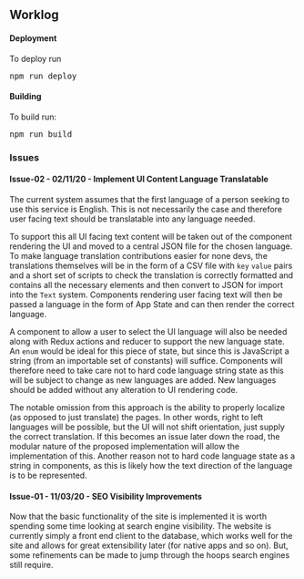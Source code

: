 ## Worklog

#### Deployment

To deploy run 
<pre>
npm run deploy
</pre>

#### Building

To build run:
<pre>npm run build</pre>

### Issues

#### Issue-02 - 02/11/20 - Implement UI Content Language Translatable

The current system assumes that the first language of a person seeking to use this service is English. This is not necessarily the case and therefore user facing text should be translatable into any language needed.

To support this all UI facing text content will be taken out of the component rendering the UI and moved to a central JSON file for the chosen language. To make language translation contributions easier for none devs, the translations themselves will be in the form of a CSV file with `key` `value` pairs and a short set of scripts to check the translation is correctly formatted and contains all the necessary elements and then convert to JSON for import into the `Text` system. Components rendering user facing text will then be passed a language in the form of App State and can then render the correct language.

A component to allow a user to select the UI language will also be needed along with Redux actions and reducer to support the new language state. An `enum` would be ideal for this piece of state, but since this is JavaScript a string (from an importable set of constants) will suffice. Components will therefore need to take care not to hard code language string state as this will be subject to change as new languages are added. New languages should be added without any alteration to UI rendering code.

The notable omission from this approach is the ability to properly localize (as opposed to just translate) the pages. In other words, right to left languages will be possible, but the UI will not shift orientation, just supply the correct translation. If this becomes an issue later down the road, the modular nature of the proposed implementation will allow the implementation of this. Another reason not to hard code language state as a string in components, as this is likely how the text direction of the language is to be represented.

#### Issue-01 - 11/03/20 - SEO Visibility Improvements

Now that the basic functionality of the site is implemented it is worth spending some time looking at search engine visibility. The website is currently simply a front end client to the database, which works well for the site and allows for great extensibility later (for native apps and so on). But, some refinements can be made to jump through the hoops search engines still require.